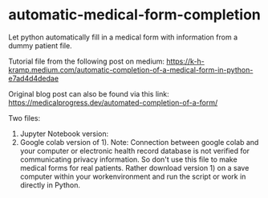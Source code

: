 # automatic-medical-form-completion
Let python automatically fill in a medical form with information from a dummy patient file.

Tutorial file from the following post on medium:
https://k-h-kramp.medium.com/automatic-completion-of-a-medical-form-in-python-e7ad4d4dedae

Original blog post can also be found via this link:
https://medicalprogress.dev/automated-completion-of-a-form/

Two files:
1) Jupyter Notebook version:  
2) Google colab version of 1). Note: Connection between google colab and your computer or electronic health record database is not verified for communicating privacy information. So don't use this file to make medical forms for real patients. 
Rather download version 1) on a save computer within your workenvironment and run the script or work in directly in Python. 
